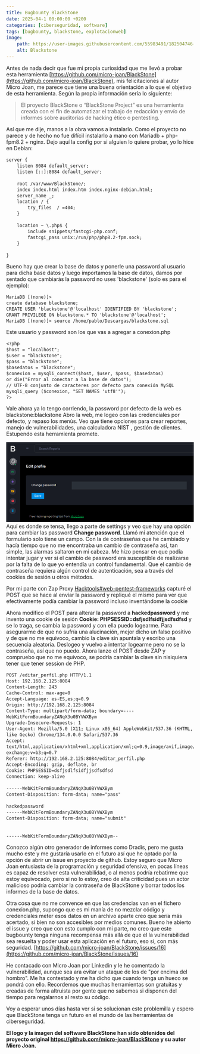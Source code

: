 ```yaml
---
title: Bugbounty BlackStone
date: 2025-04-1 00:00:00 +0200
categories: [ciberseguridad, software]
tags: [bugbounty, blackstone, explotacionweb]     
image:
    path: https://user-images.githubusercontent.com/55983491/182504746-26c636f4-fe4f-410d-9898-e51f4ae35e6d.png
    alt: Blackstone
---
```


Antes de nada decir que fue mi propia curiosidad que me llevó a probar esta herramienta
[https://github.com/micro-joan/BlackStone](https://github.com/micro-joan/BlackStone), mis felicitaciones al autor Micro Joan, 
me parece que tiene una buena orientación a lo que el objetivo de esta herramienta. Según la propia información sería lo siguiente:
>El proyecto BlackStone o “BlackStone Project” es una herramienta creada con el fin de automatizar el trabajo de redacción y envío de informes sobre auditorías de hacking ético o pentesting.

Así que me dije, manos a la obra vamos a instalarlo.
Como el proyecto no parece y de hecho no fue difícil instalarlo a mano con Mariadb + php-fpm8.2 + nginx.
Dejo aquí la config por si alguien lo quiere probar, yo lo hice en Debian:

```
server {
	listen 8084 default_server;
	listen [::]:8084 default_server;

	root /var/www/BlackStone/;
	index index.html index.htm index.nginx-debian.html;
	server_name _;
	location / {
		try_files  / =404;
	}

	location ~ \.php$ {
		include snippets/fastcgi-php.conf;
		fastcgi_pass unix:/run/php/php8.2-fpm.sock;
	}

}
```

Bueno hay que crear la base de datos y ponerle una password al usuario para dicha base datos y
luego importamos la base de datos, damos por sentado que cambiarás la password no uses 'blackstone' (solo es para el ejemplo): 

```
MariaDB [(none)]> 
create database blackstone;
CREATE USER 'blackstone'@'localhost' IDENTIFIED BY 'blackstone';
GRANT PRIVILEGE ON blackstone.* TO 'blackstone'@'localhost';
MariaDB [(none)]> source /home/pablo/Descargas/blackstone.sql
```
Este usuario y password son los que vas a agregar a conexion.php
```
<?php
$host = "localhost";
$user = "blackstone";
$pass = "blackstone";
$basedatos = "blackstone";
$conexion = mysqli_connect($host, $user, $pass, $basedatos)
or die("Error al conectar a la base de datos");
// UTF-8 conjunto de caracteres por defecto para conexión MySQL
mysqli_query ($conexion, "SET NAMES 'utf8'");
?>
```
Vale ahora ya lo tengo corriendo, la password por defecto de la web es blackstone:blackstone
Abro la web, me logeo con las credenciales por defecto, y repaso los menús. 
Veo que tiene opciones para crear reportes, manejo de vulnerabilidades, una calculadora NIST , gestión de clientes. Estupendo
esta herramienta promete.

![blackstone.png](/assets/img/postsimgs/blackstone.png)
Aquí es donde se tensa, llego a parte de settings y veo que hay una opción para cambiar las password __Change password__.
Llamó mi atención que el formulario solo tiene un campo. Con la de contraseñas que he cambiado y hacía tiempo que no me encontraba 
un cambio de contraseña así, tan simple, las alarmas saltaron en mi cabeza. 
Me hizo pensar en que podía intentar jugar y ver si el cambio de password era susceptible de realizarse por la falta de lo que
yo entendía un control fundamental. Que el cambio de contraseña requiera algún control de autenticación, sea a través del cookies de sesión
u otros métodos. 

Por mi parte con Zap Proxy [Hacktools#web-pentest-frameworks](../hacktools#web-pentest-frameworks) capturé el POST que se hace al 
enviar la password y repliqué el mismo para ver que efectivamente podía cambiar la password incluso inventándome la cookie 

Ahora modifico el POST para alterar la password a **hackedpassword** y me invento una cookie de sesión __Cookie: PHPSESSID=dsfjsdlfsidfjjsdfsdfsd__
y se lo traga, se cambia la password y con ella puedo logearme. Para asegurarme de que no sufría una alucinación, mejor dicho un falso positivo 
y de que no me equivoco, cambio la clave sin apuntala y escribo una secuencia aleatoria. Deslogeo y vuelvo a intentar logearme pero no se la 
contraseña, así que no puedo. Ahora lanzo el POST desde ZAP y compruebo que no me equivoco,
se podría cambiar la clave sin nisiquiera tener que tener session de PHP.


```
POST /editar_perfil.php HTTP/1.1
Host: 192.168.2.125:8084
Content-Length: 243
Cache-Control: max-age=0
Accept-Language: es-ES,es;q=0.9
Origin: http://192.168.2.125:8084
Content-Type: multipart/form-data; boundary=----WebKitFormBoundaryZANqX3u0BYVWXBym
Upgrade-Insecure-Requests: 1
User-Agent: Mozilla/5.0 (X11; Linux x86_64) AppleWebKit/537.36 (KHTML, like Gecko) Chrome/134.0.0.0 Safari/537.36
Accept: text/html,application/xhtml+xml,application/xml;q=0.9,image/avif,image/webp,image/apng,*/*;q=0.8,application/signed-exchange;v=b3;q=0.7
Referer: http://192.168.2.125:8084/editar_perfil.php
Accept-Encoding: gzip, deflate, br
Cookie: PHPSESSID=dsfjsdlfsidfjjsdfsdfsd
Connection: keep-alive

------WebKitFormBoundaryZANqX3u0BYVWXBym
Content-Disposition: form-data; name="pass"

hackedpassword
------WebKitFormBoundaryZANqX3u0BYVWXBym
Content-Disposition: form-data; name="submit"


------WebKitFormBoundaryZANqX3u0BYVWXBym--
```

Conozco algún otro generador de informes como Dradis, pero me gusta mucho este y me gustaría usarlo en el futuro así que he optado por la opción de abrir un issue en proyecto de github. Estoy seguro que Micro Joan entusiasta de la programación y seguridad ofensiva, en pocas líneas es capaz de resolver esta vulnerabilidad, o al menos podría rebatirme que estoy equivocado, pero si no lo estoy, creo de alta criticidad pues un actor malicioso podría cambiar la contraseña de BlackStone y borrar todos los informes de la base de datos.

Otra cosa que no me convence en que las credencias van en el fichero conexion.php, supongo que es mi manía de no mezclar código y credenciales
meter esos datos en un archivo aparte creo que sería más acertado, si bien no son accesibles por medios comunes. 
Bueno he abierto el issue y creo que con esto cumplo con mi parte, no creo que este bugbounty tenga ninguna recompensa más allá de que el 
la vulnerabilidad sea resuelta y poder usar esta aplicación en el futuro, eso sí, con más seguridad. 
[https://github.com/micro-joan/BlackStone/issues/16](https://github.com/micro-joan/BlackStone/issues/16)

He contacado con Micro Joan por Linkedin y le he comentado la vulnerabilidad, aunque sea ara evitar un ataque de los de "por encima del hombro". 
Me ha contestado y me ha dicho que cuando tenga un hueco se pondrá con ello. 
Recordemos que muchas herramientas son gratuitas y creadas de forma altruista por gente que no sabemos si disponen del tiempo para regalarnos al resto su código. 

Voy a esperar unos días hasta ver si se solucionan este problemilla y espero que BlackStone tenga un futuro en el mundo de las herramientas de 
ciberseguridad.

**El logo y la imagen del software BlackStone han sido obtenidos del proyecto original https://github.com/micro-joan/BlackStone y su autor Micro Joan.**




